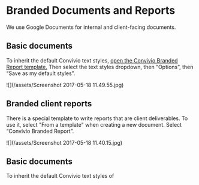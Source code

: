 # Branded Documents and Reports

We use Google Documents for internal and client-facing documents.

## Basic documents

To inherit the default Convivio text styles, [open the Convivio Branded Report template.](https://docs.google.com/a/convivio.team/document/d/1sHNwEE0YJCQ96CLgxXuquRgNWno-JcByUK_g4p_8oWY/edit?usp=sharing) Then select the text styles dropdown, then “Options”, then “Save as my default styles”.

![](/assets/Screenshot 2017-05-18 11.49.55.jpg) 

## Branded client reports

There is a special template to write reports that are client deliverables. To use it, select "From a template" when creating a new document. Select “Convivio Branded Report”.

![](/assets/Screenshot 2017-05-18 11.40.15.jpg)

## Basic documents

To inherit the default Convivio text styles of 

